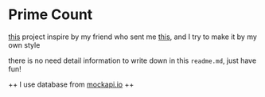 # Prime Count

[this](https://colorcreate.github.io/primeCount/) project inspire by my friend who sent me [this](https://youtu.be/8UqCyepX3AI), and I try to make it by my own style

there is no need detail information to write down in this `readme.md`, just have fun!

++ I use database from [mockapi.io](mockapi.io) ++